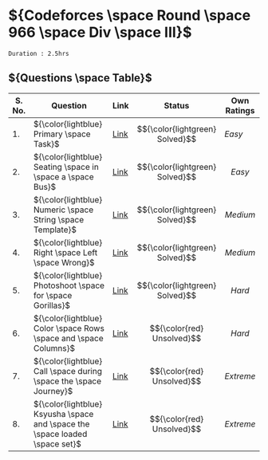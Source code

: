 # ${Codeforces \space Round \space 966 \space Div \space III}$
    Duration : 2.5hrs


## ${Questions \space Table}$

| S. No. | Question | Link | Status | Own Ratings |
|-|-|-|-|-|
| 1. | ${\color{lightblue} Primary \space Task}$ | [Link]() | $${\color{lightgreen} Solved}$$ | ${Easy}$ |
| 2. | ${\color{lightblue} Seating \space in \space a \space Bus}$ | [Link]() | $${\color{lightgreen} Solved}$$ | $${Easy}$$ |
| 3. | ${\color{lightblue} Numeric \space String \space Template}$ | [Link]() | $${\color{lightgreen} Solved}$$ | $${Medium}$$ |
| 4. | ${\color{lightblue} Right \space Left \space Wrong}$ | [Link]() | $${\color{lightgreen} Solved}$$ | $${Medium}$$ |
| 5. | ${\color{lightblue} Photoshoot \space for \space Gorillas}$ | [Link]() | $${\color{lightgreen} Solved}$$ | $${Hard}$$ |
| 6. | ${\color{lightblue} Color \space Rows \space and \space Columns}$ | [Link]() | $${\color{red} Unsolved}$$ | $${Hard}$$ |
| 7. | ${\color{lightblue} Call \space during \space the \space Journey}$ | [Link]() | $${\color{red} Unsolved}$$ | $${Extreme}$$ |
| 8. | ${\color{lightblue} Ksyusha \space and \space the \space loaded \space set}$ | [Link]() | $${\color{red} Unsolved}$$ | $${Extreme}$$ |
